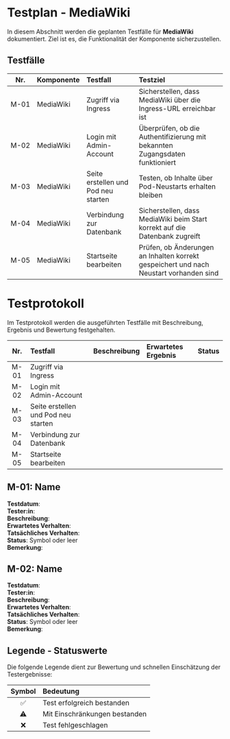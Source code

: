 # Testplan - MediaWiki
In diesem Abschnitt werden die geplanten Testfälle für **MediaWiki** dokumentiert. Ziel ist es, die Funktionalität der Komponente sicherzustellen.

## Testfälle
| Nr. | Komponente | Testfall | Testziel |
| :-: | :-- | :-- | :-- |
| M﻿-01 | MediaWiki | Zugriff via Ingress | Sicherstellen, dass MediaWiki über die Ingress-URL erreichbar ist |
| M﻿-02 | MediaWiki | Login mit Admin-Account | Überprüfen, ob die Authentifizierung mit bekannten Zugangsdaten funktioniert |
| M﻿-03 | MediaWiki | Seite erstellen und Pod neu starten | Testen, ob Inhalte über Pod-Neustarts erhalten bleiben |
| M﻿-04 | MediaWiki | Verbindung zur Datenbank | Sicherstellen, dass MediaWiki beim Start korrekt auf die Datenbank zugreift |
| M﻿-05 | MediaWiki | Startseite bearbeiten | Prüfen, ob Änderungen an Inhalten korrekt gespeichert und nach Neustart vorhanden sind |

# Testprotokoll
Im Testprotokoll werden die ausgeführten Testfälle mit Beschreibung, Ergebnis und Bewertung festgehalten.

| Nr. | Testfall | Beschreibung | Erwartetes Ergebnis | Status |
| :-: | :-- | :-- | :-- | :-: |
| M-01 | Zugriff via Ingress |  |   |  |
| M-02 | Login mit Admin-Account |  |  |  |
| M-03 | Seite erstellen und Pod neu starten |  |  |  |
| M-04 | Verbindung zur Datenbank |  |  |  |
| M-05 | Startseite bearbeiten |  |  |  |

## M-01: Name
**Testdatum**:  
**Tester:in**:  
**Beschreibung**:  
**Erwartetes Verhalten**:  
**Tatsächliches Verhalten**:  
**Status**: Symbol oder leer  
**Bemerkung**:  

## M-02: Name
**Testdatum**:  
**Tester:in**:  
**Beschreibung**:  
**Erwartetes Verhalten**:  
**Tatsächliches Verhalten**:  
**Status**: Symbol oder leer  
**Bemerkung**:  

## Legende - Statuswerte
Die folgende Legende dient zur Bewertung und schnellen Einschätzung der Testergebnisse:

| Symbol | Bedeutung |
| :-: | :-- |
| ✅ | Test erfolgreich bestanden |
| ⚠️ | Mit Einschränkungen bestanden |
| ❌ | Test fehlgeschlagen |
